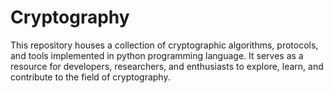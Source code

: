 # Cryptography
This repository houses a collection of cryptographic algorithms, protocols, and tools implemented in python programming language. It serves as a resource for developers, researchers, and enthusiasts to explore, learn, and contribute to the field of cryptography.
